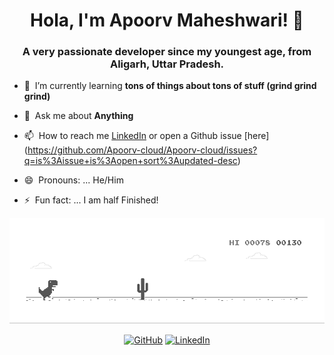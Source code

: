 <h1 align="center"> Hola, I'm Apoorv Maheshwari! 👋 </h1>
<h3 align="center">A very passionate developer since my youngest age, from Aligarh, Uttar Pradesh.</h3>

- 🌱&nbsp;&nbsp;I’m currently learning **tons of things about tons of stuff (grind grind grind)**
- 💬&nbsp;&nbsp;Ask me about **Anything**
- 📫&nbsp;&nbsp;How to reach me [LinkedIn](https://www.linkedin.com/in/apoorv-maheshwari-6689791aa/)  or open a Github issue [here]   (https://github.com/Apoorv-cloud/Apoorv-cloud/issues?q=is%3Aissue+is%3Aopen+sort%3Aupdated-desc)

- 😄&nbsp;&nbsp;Pronouns: ... He/Him
- ⚡&nbsp;&nbsp;Fun fact: ... I am half Finished!




![image](https://github.com/Apoorv-cloud/Apoorv-cloud/blob/main/dino.gif)

<p align="center">
	<a href="https://github.com/Apoorv-cloud"><img src="https://img.shields.io/badge/github--_.svg?style=social&logo=github" alt="GitHub"></a>
  <a href="https://www.linkedin.com/in/apoorv-maheshwari-6689791aa/"><img src="https://img.shields.io/badge/LinkedIn--_.svg?style=social&logo=linkedin" alt="LinkedIn"></a>
</p>


